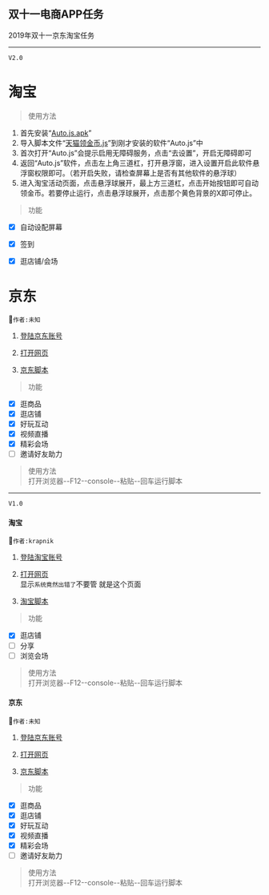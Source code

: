 ## 双十一电商APP任务  
2019年双十一京东淘宝任务  
***
`V2.0`  
  
# 淘宝  
> 使用方法  
1. 首先安装“[Auto.js.apk](/Auto.js.apk)”  
2. 导入脚本文件“[天猫领金币.js](/天猫领金币.js)”到刚才安装的软件“Auto.js”中  
3. 首次打开“Auto.js”会提示启用无障碍服务，点击“去设置”，开启无障碍即可  
4. 返回“Auto.js”软件，点击左上角三道杠，打开悬浮窗，进入设置开启此软件悬浮窗权限即可。（若开启失败，请检查屏幕上是否有其他软件的悬浮球）  
5. 进入淘宝活动页面，点击悬浮球展开，最上方三道杠，点击开始按钮即可自动领金币。若要停止运行，点击悬浮球展开，点击那个黄色背景的X即可停止。  

> 功能  
- [x] 自动设配屏幕   
- [x] 签到  
- [x] 逛店铺/会场  


# 京东  
:raised_hands:`作者:未知`  
  
1. [登陆京东账号](https://www.jd.com/)  
  
2. [打开网页](https://happy.m.jd.com/babelDiy/GZWVJFLMXBQVEBDQZWMY/XJf8bH6oXDWSgS91daDJzXh9bU7/index.html#/failback)  
  
3. [京东脚本](/京东养红包脚本.txt)  
  
> 功能  
- [x] 逛商品  
- [x] 逛店铺    
- [x] 好玩互动  
- [x] 视频直播  
- [x] 精彩会场 
- [ ] 邀请好友助力  

> 使用方法  
打开浏览器--F12--console--粘贴--回车运行脚本



***
`V1.0`

#### 淘宝  
:raised_hands:`作者:krapnik`  
  
1. [登陆淘宝账号](https://main.m.taobao.com/mytaobao/index.html)  
  
2. [打开网页](https://market.m.taobao.com/app/tb-source-app/campaign/pages/index)  
显示`系统竟然出错了`不要管 就是这个页面  
  
3. [淘宝脚本](/天猫喵币脚本.txt)  
  
> 功能  
- [x] 逛店铺  
- [ ] 分享  
- [ ] 浏览会场  
  
> 使用方法  
打开浏览器--F12--console--粘贴--回车运行脚本  
  
#### 京东  
:raised_hands:`作者:未知`  
  
1. [登陆京东账号](https://www.jd.com/)  
  
2. [打开网页](https://happy.m.jd.com/babelDiy/GZWVJFLMXBQVEBDQZWMY/XJf8bH6oXDWSgS91daDJzXh9bU7/index.html#/failback)  
  
3. [京东脚本](/京东养红包脚本.txt)  
  
> 功能  
- [x] 逛商品  
- [x] 逛店铺    
- [x] 好玩互动  
- [x] 视频直播  
- [x] 精彩会场 
- [ ] 邀请好友助力  

> 使用方法  
打开浏览器--F12--console--粘贴--回车运行脚本
  
